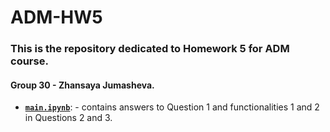 # ADM-HW5

### This is the repository dedicated to Homework 5 for ADM course. 
#### Group 30 - Zhansaya Jumasheva.

- [__`main.ipynb`__]( ): - contains answers to Question 1 and functionalities 1 and 2 in Questions 2 and 3.
